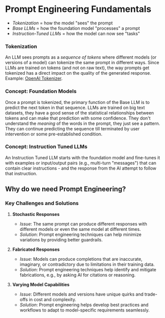 # Prompt Engineering Fundamentals

- _Tokenization_ = how the model "sees" the prompt
- _Base LLMs_ = how the foundation model "processes" a prompt
- _Instruction-Tuned LLMs_ = how the model can now see "tasks"

### Tokenization

An LLM sees prompts as a _sequence of tokens_ where different models (or versions of a model) can tokenize the same prompt in different ways. Since LLMs are trained on tokens (and not on raw text), the way prompts get tokenized has a direct impact on the quality of the generated response. Example: [OpenAI Tokenizer](https://platform.openai.com/tokenizer?WT.mc_id=academic-105485-koreyst).

### Concept: Foundation Models

Once a prompt is tokenized, the primary function of the Base LLM is to predict the next token in that sequence. LLMs are trained on big text datasets, they have a good sense of the statistical relationships between tokens and can make that prediction with some confidence. They don't understand the _meaning_ of the words in the prompt, they just see a pattern. They can continue predicting the sequence till terminated by user intervention or some pre-established condition.

### Concept: Instruction Tuned LLMs

An Instruction Tuned LLM starts with the foundation model and fine-tunes it with examples or input/output pairs (e.g., multi-turn "messages") that can contain clear instructions - and the response from the AI attempt to follow that instruction.

## Why do we need Prompt Engineering?

### Key Challenges and Solutions

1. **Stochastic Responses**

   - _Issue_: The same prompt can produce different responses with different models or even the same model at different times.
   - _Solution_: Prompt engineering techniques can help minimize variations by providing better guardrails.

2. **Fabricated Responses**

   - _Issue_: Models can produce completions that are inaccurate, imaginary, or contradictory due to limitations in their training data.
   - _Solution_: Prompt engineering techniques help identify and mitigate fabrications, e.g., by asking AI for citations or reasoning.

3. **Varying Model Capabilities**
   - _Issue_: Different models and versions have unique quirks and trade-offs in cost and complexity.
   - _Solution_: Prompt engineering helps develop best practices and workflows to adapt to model-specific requirements seamlessly.
